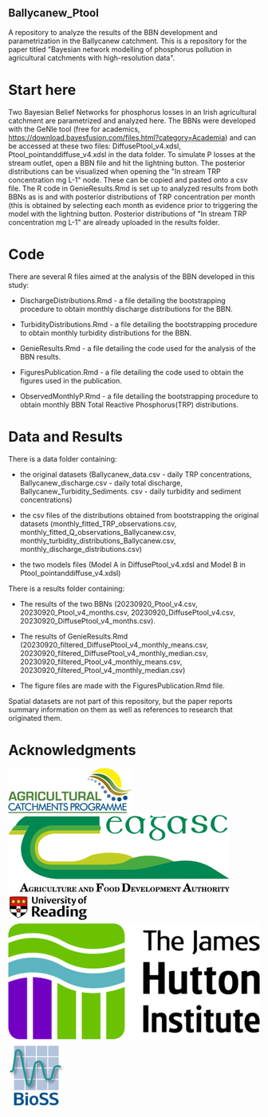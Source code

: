 ## Ballycanew_Ptool

A repository to analyze the results of the BBN development and parametrization in the Ballycanew catchment. This is a repository for the paper titled "Bayesian network modelling of phosphorus pollution in agricultural catchments with high-resolution data".

# Start here

Two Bayesian Belief Networks for phosphorus losses in an Irish agricultural catchment are parametrized and analyzed here. The BBNs were developed with the GeNIe tool (free for academics, https://download.bayesfusion.com/files.html?category=Academia) and can be accessed at these two files: DiffusePtool_v4.xdsl, Ptool_pointanddiffuse_v4.xdsl in the data folder. To simulate P losses at the stream outlet, open a BBN file and hit the lightning button. The posterior distributions can be visualized when opening the "In stream TRP concentration mg L-1" node. These can be copied and pasted onto a csv file. The R code in GenieResults.Rmd is set up to analyzed results from both BBNs as is and with posterior distributions of TRP concentration per month (this is obtained by selecting each month as evidence prior to triggering the model with the lightning button. Posterior distributions of "In stream TRP concentration mg L-1" are already uploaded in the results folder. 


# Code

There are several R files aimed at the analysis of the BBN developed in this study:

- DischargeDistributions.Rmd - a file detailing the bootstrapping procedure to obtain monthly discharge distributions for the BBN.

- TurbidityDistributions.Rmd - a file detailing the bootstrapping procedure to obtain monthly turbidity distributions for the BBN.

- GenieResults.Rmd - a file detailing the code used for the analysis of the BBN results.

- FiguresPublication.Rmd - a file detailing the code used to obtain the figures used in the publication.

- ObservedMonthlyP.Rmd - a file detailing the bootstrapping procedure to obtain monthly BBN Total Reactive Phosphorus(TRP) distributions.

# Data and Results

There is a data folder containing:
- the original datasets (Ballycanew_data.csv - daily TRP concentrations, Ballycanew_discharge.csv - daily total discharge, Ballycanew_Turbidity_Sediments. csv - daily turbidity and sediment concentrations)

- the csv files of the distributions obtained from bootstrapping the original datasets (monthly_fitted_TRP_observations.csv, monthly_fitted_Q_observations_Ballycanew.csv, monthly_turbidity_distributions_Ballycanew.csv, monthly_discharge_distributions.csv)

- the two models files (Model A in DiffusePtool_v4.xdsl and Model B in Ptool_pointanddiffuse_v4.xdsl)

There is a results folder containing:
- The results of the two BBNs (20230920_Ptool_v4.csv, 20230920_Ptool_v4_months.csv, 20230920_DiffusePtool_v4.csv, 20230920_DiffusePtool_v4_months.csv).

- The results of GenieResults.Rmd (20230920_filtered_DiffusePtool_v4_monthly_means.csv, 20230920_filtered_DiffusePtool_v4_monthly_median.csv, 20230920_filtered_Ptool_v4_monthly_means.csv, 20230920_filtered_Ptool_v4_monthly_median.csv)

- The figure files are made with the FiguresPublication.Rmd file. 

Spatial datasets are not part of this repository, but the paper reports summary information on them as well as references to research that originated them.

# Acknowledgments

![Agricultural Catchments Programme logo](https://github.com/CamillaNegri/Ballycanew_Ptool/blob/main/Acknowledgments/ACP-logo.png)
![Teagasc- Agriculture and Food Development Authority logo](https://github.com/CamillaNegri/Ballycanew_Ptool/blob/main/Acknowledgments/logo-teagasc2x.png)
![University of Reading logo](https://github.com/CamillaNegri/Ballycanew_Ptool/blob/main/Acknowledgments/UoR_logo.png)
![The James Hutton Institute logo](https://github.com/CamillaNegri/Ballycanew_Ptool/blob/main/Acknowledgments/Hutton_logo_Horiz_CMYK.jpg)
![Biomathemathics and Statistics Scotland (BioSS) logo](https://github.com/CamillaNegri/Ballycanew_Ptool/blob/main/Acknowledgments/BioSS_logo.png)
